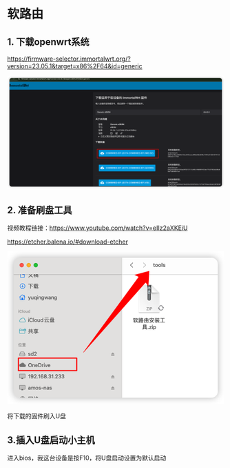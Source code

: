 # 软路由

## 1. 下载openwrt系统

https://firmware-selector.immortalwrt.org/?version=23.05.1&target=x86%2F64&id=generic

![](img/3.1.png)

## 2. 准备刷盘工具

视频教程链接：https://www.youtube.com/watch?v=eIIz2aXKEiU

https://etcher.balena.io/#download-etcher

![](img/3.3.png)

将下载的固件刷入U盘



## 3.插入U盘启动小主机

进入bios，我这台设备是按F10，将U盘启动设置为默认启动

